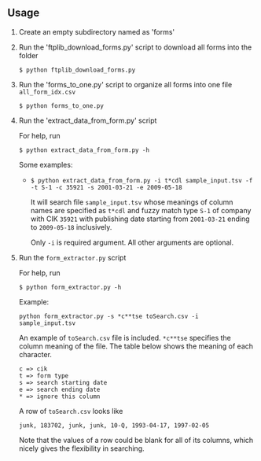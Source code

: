 ## Usage

1. Create an empty subdirectory named as 'forms'

2. Run the 'ftplib_download_forms.py' script to download all forms into the folder

	`$ python ftplib_download_forms.py`

3. Run the 'forms_to_one.py' script to organize all forms into one file `all_form_idx.csv`

	`$ python forms_to_one.py`

4. Run the 'extract\_data\_from\_form.py' script
	
	For help, run
	
	`$ python extract_data_from_form.py -h`

	Some examples:

	*	`$ python extract_data_from_form.py -i t*cdl sample_input.tsv -f -t S-1 -c 35921 -s 2001-03-21 -e 2009-05-18`
		
		It will search file `sample_input.tsv` whose meanings of column names are specified as `t*cdl` and fuzzy match type `S-1` of company with CIK `35921` with publishing date starting from `2001-03-21` ending to `2009-05-18` inclusively. 
		
		Only `-i` is required argument. All other arguments are optional.

5. Run the `form_extractor.py` script

	For help, run
	
	`$ python form_extractor.py -h`
	
	Example:
	
	`python form_extractor.py -s *c**tse toSearch.csv -i sample_input.tsv`
	
	An example of `toSearch.csv` file is included. `*c**tse` specifies the column meaning of the file. The table below shows the meaning of each character.
	
	```
	c => cik
	t => form type
	s => search starting date
	e => search ending date
	* => ignore this column
	```

	A row of `toSearch.csv` looks like 
	
	`junk, 183702, junk, junk, 10-Q, 1993-04-17, 1997-02-05`
	
	Note that the values of a row could be blank for all of its columns, which nicely gives the flexibility in searching.